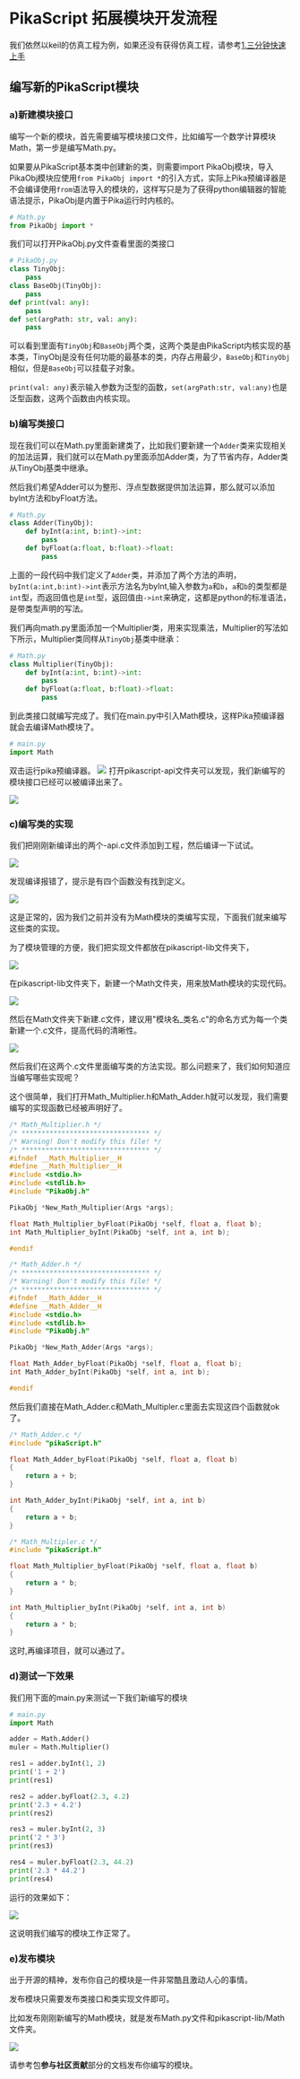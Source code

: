 # PikaScript 拓展模块开发流程

我们依然以keil的仿真工程为例，如果还没有获得仿真工程，请参考[1.三分钟快速上手](https://www.yuque.com/liang-mltek/pikascript/ew19qm)
## 编写新的PikaScript模块
### a)新建模块接口


编写一个新的模块，首先需要编写模块接口文件，比如编写一个数学计算模块Math，第一步是编写Math.py。


如果要从PikaScript基本类中创建新的类，则需要import PikaObj模块，导入PikaObj模块应使用`from PikaObj import *`的引入方式，实际上Pika预编译器是不会编译使用`from`语法导入的模块的，这样写只是为了获得python编辑器的智能语法提示，PikaObj是内置于Pika运行时内核的。


```python
# Math.py
from PikaObj import *
```


我们可以打开PikaObj.py文件查看里面的类接口
```python
# PikaObj.py
class TinyObj:
    pass
class BaseObj(TinyObj):
    pass
def print(val: any):
    pass
def set(argPath: str, val: any):
    pass
```
可以看到里面有`TinyObj`和`BaseObj`两个类，这两个类是由PikaScript内核实现的基本类，TinyObj是没有任何功能的最基本的类，内存占用最少，`BaseObj`和`TinyObj`相似，但是`BaseObj`可以挂载子对象。


`print(val: any)`表示输入参数为泛型的函数，`set(argPath:str, val:any)`也是泛型函数，这两个函数由内核实现。


### b)编写类接口


现在我们可以在Math.py里面新建类了，比如我们要新建一个`Adder`类来实现相关的加法运算，我们就可以在Math.py里面添加Adder类，为了节省内存，Adder类从TinyObj基类中继承。


然后我们希望Adder可以为整形、浮点型数据提供加法运算，那么就可以添加byInt方法和byFloat方法。
```python
# Math.py
class Adder(TinyObj):
    def byInt(a:int, b:int)->int:
        pass
    def byFloat(a:float, b:float)->float:
        pass
```
上面的一段代码中我们定义了`Adder`类，并添加了两个方法的声明，`byInt(a:int,b:int)->int`表示方法名为byInt,输入参数为`a`和`b`，`a`和`b`的类型都是`int`型，而返回值也是`int`型，返回值由`->int`来确定，这都是python的标准语法，是带类型声明的写法。


我们再向math.py里面添加一个Multiplier类，用来实现乘法，Multiplier的写法如下所示，Multiplier类同样从`TinyObj`基类中继承：
```python
# Math.py
class Multiplier(TinyObj):
    def byInt(a:int, b:int)->int:
        pass
    def byFloat(a:float, b:float)->float:
        pass
```
到此类接口就编写完成了。我们在main.py中引入Math模块，这样Pika预编译器就会去编译Math模块了。


```python
# main.py
import Math
```


双击运行pika预编译器。
![](https://user-images.githubusercontent.com/88232613/131119247-ae25276e-f7c9-49ef-81e1-dbddcaffdf6c.png#crop=0&crop=0&crop=1&crop=1&height=382&id=Zijm4&originHeight=483&originWidth=830&originalType=binary&ratio=1&rotation=0&showTitle=false&status=done&style=none&title=&width=656)
打开pikascript-api文件夹可以发现，我们新编写的模块接口已经可以被编译出来了。


![](https://user-images.githubusercontent.com/88232613/131119310-99564d6a-d570-4375-9c01-c2d7cde74655.png#crop=0&crop=0&crop=1&crop=1&height=568&id=BYbB7&originHeight=907&originWidth=1038&originalType=binary&ratio=1&rotation=0&showTitle=false&status=done&style=none&title=&width=650)


### c)编写类的实现


我们把刚刚新编译出的两个-api.c文件添加到工程，然后编译一下试试。


![](https://user-images.githubusercontent.com/88232613/131119636-3c3d52ce-a7c2-48a4-beb4-5498dfd4f279.png#crop=0&crop=0&crop=1&crop=1&height=361&id=bmF65&originHeight=402&originWidth=461&originalType=binary&ratio=1&rotation=0&showTitle=false&status=done&style=none&title=&width=414)


发现编译报错了，提示是有四个函数没有找到定义。


![](https://user-images.githubusercontent.com/88232613/131119786-823a96e3-7ab3-45f8-8c7c-282ba9b7b863.png#crop=0&crop=0&crop=1&crop=1&height=109&id=ChFNG&originHeight=227&originWidth=1418&originalType=binary&ratio=1&rotation=0&showTitle=false&status=done&style=none&title=&width=683)


这是正常的，因为我们之前并没有为Math模块的类编写实现，下面我们就来编写这些类的实现。


为了模块管理的方便，我们把实现文件都放在pikascript-lib文件夹下，


![](https://user-images.githubusercontent.com/88232613/131120029-81c9b91f-2669-40cf-86da-78d72bce81c8.png#crop=0&crop=0&crop=1&crop=1&height=332&id=ztD2E&originHeight=390&originWidth=807&originalType=binary&ratio=1&rotation=0&showTitle=false&status=done&style=none&title=&width=686)


在pikascript-lib文件夹下，新建一个Math文件夹，用来放Math模块的实现代码。


![](https://user-images.githubusercontent.com/88232613/131120240-a4001fa4-1fd2-4b6b-82a2-191834ed781b.png#crop=0&crop=0&crop=1&crop=1&height=216&id=CDpdk&originHeight=249&originWidth=787&originalType=binary&ratio=1&rotation=0&showTitle=false&status=done&style=none&title=&width=684)


然后在Math文件夹下新建.c文件，建议用"模块名_类名.c"的命名方式为每一个类新建一个.c文件，提高代码的清晰性。


![](https://user-images.githubusercontent.com/88232613/131120619-45ae3520-7b63-434b-8831-5b4d9f900cad.png#crop=0&crop=0&crop=1&crop=1&height=182&id=MteS3&originHeight=231&originWidth=851&originalType=binary&ratio=1&rotation=0&showTitle=false&status=done&style=none&title=&width=670)


然后我们在这两个.c文件里面编写类的方法实现。那么问题来了，我们如何知道应当编写哪些实现呢？


这个很简单，我们打开Math_Multiplier.h和Math_Adder.h就可以发现，我们需要编写的实现函数已经被声明好了。


```c
/* Math_Multiplier.h */
/* ******************************** */
/* Warning! Don't modify this file! */
/* ******************************** */
#ifndef __Math_Multiplier__H
#define __Math_Multiplier__H
#include <stdio.h>
#include <stdlib.h>
#include "PikaObj.h"

PikaObj *New_Math_Multiplier(Args *args);

float Math_Multiplier_byFloat(PikaObj *self, float a, float b);
int Math_Multiplier_byInt(PikaObj *self, int a, int b);

#endif
```


```c
/* Math_Adder.h */
/* ******************************** */
/* Warning! Don't modify this file! */
/* ******************************** */
#ifndef __Math_Adder__H
#define __Math_Adder__H
#include <stdio.h>
#include <stdlib.h>
#include "PikaObj.h"

PikaObj *New_Math_Adder(Args *args);

float Math_Adder_byFloat(PikaObj *self, float a, float b);
int Math_Adder_byInt(PikaObj *self, int a, int b);

#endif
```


然后我们直接在Math_Adder.c和Math_Multipler.c里面去实现这四个函数就ok了。


```c
/* Math_Adder.c */
#include "pikaScript.h"

float Math_Adder_byFloat(PikaObj *self, float a, float b)
{
	return a + b;
}

int Math_Adder_byInt(PikaObj *self, int a, int b)
{
	return a + b;
}
```


```c
/* Math_Multipler.c */
#include "pikaScript.h"

float Math_Multiplier_byFloat(PikaObj *self, float a, float b)
{
	return a * b;
}

int Math_Multiplier_byInt(PikaObj *self, int a, int b)
{
	return a * b;
}
```


这时,再编译项目，就可以通过了。


### d)测试一下效果


我们用下面的main.py来测试一下我们新编写的模块


```python
# main.py
import Math

adder = Math.Adder()
muler = Math.Multiplier()

res1 = adder.byInt(1, 2)
print('1 + 2')
print(res1)

res2 = adder.byFloat(2.3, 4.2)
print('2.3 + 4.2')
print(res2)

res3 = muler.byInt(2, 3)
print('2 * 3')
print(res3)

res4 = muler.byFloat(2.3, 44.2)
print('2.3 * 44.2')
print(res4)
```


运行的效果如下：


![](https://user-images.githubusercontent.com/88232613/131123307-1d9564d1-8b99-4784-99ed-9756693781f1.png#crop=0&crop=0&crop=1&crop=1&height=193&id=glXGH&originHeight=246&originWidth=538&originalType=binary&ratio=1&rotation=0&showTitle=false&status=done&style=none&title=&width=421)


这说明我们编写的模块工作正常了。
### e)发布模块


出于开源的精神，发布你自己的模块是一件非常酷且激动人心的事情。


发布模块只需要发布类接口和类实现文件即可。


比如发布刚刚新编写的Math模块，就是发布Math.py文件和pikascript-lib/Math文件夹。


![](assets/131123704-403753d8-2ef1-488e-a02a-08fce33cd6de.png)


请参考包**参与社区贡献**部分的文档发布你编写的模块。
